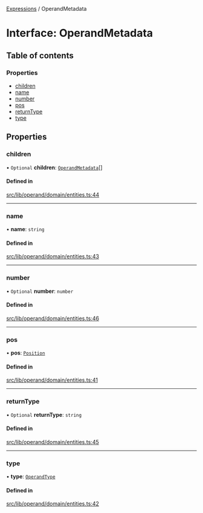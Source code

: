 [Expressions](../README.md) / OperandMetadata

# Interface: OperandMetadata

## Table of contents

### Properties

- [children](OperandMetadata.md#children)
- [name](OperandMetadata.md#name)
- [number](OperandMetadata.md#number)
- [pos](OperandMetadata.md#pos)
- [returnType](OperandMetadata.md#returntype)
- [type](OperandMetadata.md#type)

## Properties

### children

• `Optional` **children**: [`OperandMetadata`](OperandMetadata.md)[]

#### Defined in

[src/lib/operand/domain/entities.ts:44](https://github.com/FlavioLionelRita/3xpr/blob/6ae12c6/src/lib/operand/domain/entities.ts#L44)

___

### name

• **name**: `string`

#### Defined in

[src/lib/operand/domain/entities.ts:43](https://github.com/FlavioLionelRita/3xpr/blob/6ae12c6/src/lib/operand/domain/entities.ts#L43)

___

### number

• `Optional` **number**: `number`

#### Defined in

[src/lib/operand/domain/entities.ts:46](https://github.com/FlavioLionelRita/3xpr/blob/6ae12c6/src/lib/operand/domain/entities.ts#L46)

___

### pos

• **pos**: [`Position`](../classes/Position.md)

#### Defined in

[src/lib/operand/domain/entities.ts:41](https://github.com/FlavioLionelRita/3xpr/blob/6ae12c6/src/lib/operand/domain/entities.ts#L41)

___

### returnType

• `Optional` **returnType**: `string`

#### Defined in

[src/lib/operand/domain/entities.ts:45](https://github.com/FlavioLionelRita/3xpr/blob/6ae12c6/src/lib/operand/domain/entities.ts#L45)

___

### type

• **type**: [`OperandType`](../enums/OperandType.md)

#### Defined in

[src/lib/operand/domain/entities.ts:42](https://github.com/FlavioLionelRita/3xpr/blob/6ae12c6/src/lib/operand/domain/entities.ts#L42)
